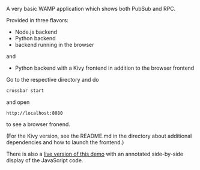 A very basic WAMP application which shows both PubSub and RPC.

Provided in three flavors:

* Node.js backend
* Python backend
* backend running in the browser

and

* Python backend with a Kivy frontend in addition to the browser frontend

Go to the respective directory and do 

```sh
crossbar start
```

and open 

```
http://localhost:8080
```

to see a browser fronend.

(For the Kivy version, see the README.md in the directory about additional dependencies and how to launch the frontend.)

There is also a [live version of this demo](https://demo.crossbar.io/demo/vote/web/index.html) with an annotated side-by-side display of the JavaScript code.